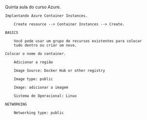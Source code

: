 Quinta aula do curso Azure.

    Implantando Azure Container Instances.

        Create resource --> Container Instances --> Create.

    BASICS
    
        Você pode usar um grupo de recursos existentes para colocar
        tudo dentro ou criar um novo.

    Colocar o nome do container.

        Adicionar a região 

        Image Source: Docker Hub or other registry

        Image type: public 

        Image: adicionar a imagem

        Sistema de Operacional: Linux

    NETWORKING 

        Networking type: public 



